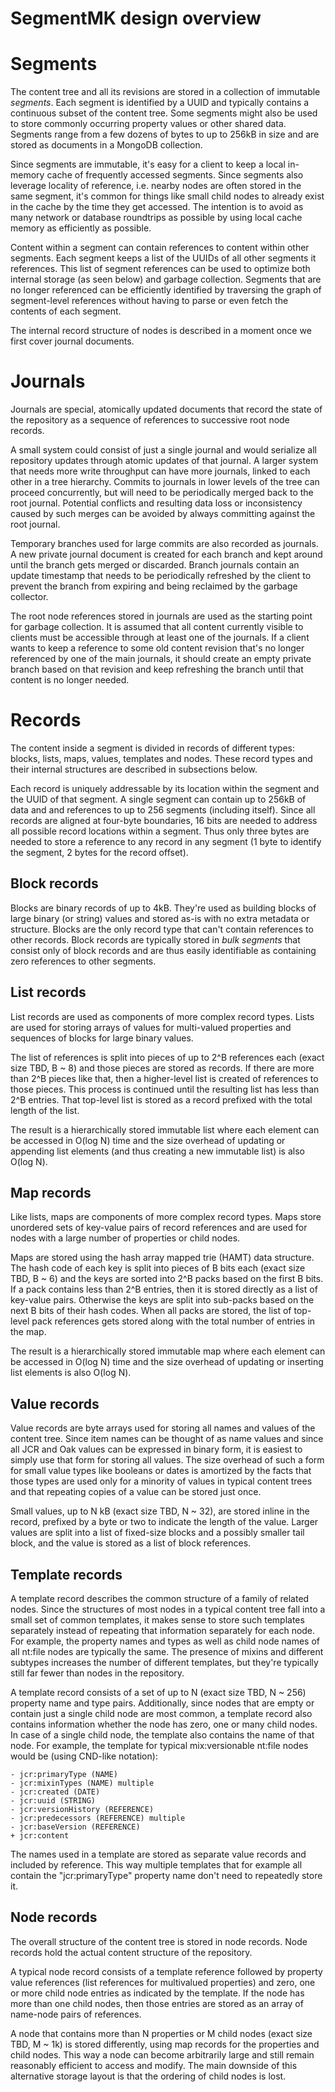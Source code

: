 <!--
   Licensed to the Apache Software Foundation (ASF) under one or more
   contributor license agreements.  See the NOTICE file distributed with
   this work for additional information regarding copyright ownership.
   The ASF licenses this file to You under the Apache License, Version 2.0
   (the "License"); you may not use this file except in compliance with
   the License.  You may obtain a copy of the License at

       http://www.apache.org/licenses/LICENSE-2.0

   Unless required by applicable law or agreed to in writing, software
   distributed under the License is distributed on an "AS IS" BASIS,
   WITHOUT WARRANTIES OR CONDITIONS OF ANY KIND, either express or implied.
   See the License for the specific language governing permissions and
   limitations under the License.
  -->

SegmentMK design overview
=========================

Segments
========

The content tree and all its revisions are stored in a collection of
immutable *segments*. Each segment is identified by a UUID and typically
contains a continuous subset of the content tree. Some segments might
also be used to store commonly occurring property values or other shared
data. Segments range from a few dozens of bytes to up to 256kB in size
and are stored as documents in a MongoDB collection.

Since segments are immutable, it's easy for a client to keep a local
in-memory cache of frequently accessed segments. Since segments also
leverage locality of reference, i.e. nearby nodes are often stored
in the same segment, it's common for things like small child nodes
to already exist in the cache by the time they get accessed. The intention
is to avoid as many network or database roundtrips as possible by using
local cache memory as efficiently as possible.

Content within a segment can contain references to content within other
segments. Each segment keeps a list of the UUIDs of all other segments
it references. This list of segment references can be used to optimize
both internal storage (as seen below) and garbage collection. Segments
that are no longer referenced can be efficiently identified by
traversing the graph of segment-level references without having to
parse or even fetch the contents of each segment.

The internal record structure of nodes is described in a moment once
we first cover journal documents.

Journals
========

Journals are special, atomically updated documents that record the
state of the repository as a sequence of references to successive
root node records.

A small system could consist of just a single journal and would
serialize all repository updates through atomic updates of that journal.
A larger system that needs more write throughput can have more journals,
linked to each other in a tree hierarchy. Commits to journals in lower
levels of the tree can proceed concurrently, but will need to be
periodically merged back to the root journal. Potential conflicts and
resulting data loss or inconsistency caused by such merges can be avoided
by always committing against the root journal.

Temporary branches used for large commits are also recorded as journals.
A new private journal document is created for each branch and kept around
until the branch gets merged or discarded. Branch journals contain an
update timestamp that needs to be periodically refreshed by the client
to prevent the branch from expiring and being reclaimed by the garbage
collector.

The root node references stored in journals are used as the starting
point for garbage collection. It is assumed that all content currently
visible to clients must be accessible through at least one of the
journals. If a client wants to keep a reference to some old content
revision that's no longer referenced by one of the main journals, it
should create an empty private branch based on that revision and keep
refreshing the branch until that content is no longer needed.

Records
=======

The content inside a segment is divided in records of different types:
blocks, lists, maps, values, templates and nodes. These record types
and their internal structures are described in subsections below.

Each record is uniquely addressable by its location within the segment
and the UUID of that segment. A single segment can contain up to 256kB
of data and and references to up to 256 segments (including itself).
Since all records are aligned at four-byte boundaries, 16 bits are needed
to address all possible record locations within a segment. Thus only three
bytes are needed to store a reference to any record in any segment
(1 byte to identify the segment, 2 bytes for the record offset).

Block records
-------------

Blocks are binary records of up to 4kB. They're used as building blocks
of large binary (or string) values and stored as-is with no extra metadata
or structure. Blocks are the only record type that can't contain references
to other records. Block records are typically stored in *bulk segments*
that consist only of block records and are thus easily identifiable as
containing zero references to other segments.

List records
------------

List records are used as components of more complex record types.
Lists are used for storing arrays of values for multi-valued properties
and sequences of blocks for large binary values.

The list of references is split into pieces of up to 2^B references
each (exact size TBD, B ~ 8) and those pieces are stored as records.
If there are more than 2^B pieces like that, then a higher-level list
is created of references to those pieces. This process is continued
until the resulting list has less than 2^B entries. That top-level
list is stored as a record prefixed with the total length of the list.

The result is a hierarchically stored immutable list where each element
can be accessed in O(log N) time and the size overhead of updating or
appending list elements (and thus creating a new immutable list) is
also O(log N).

Map records
-----------

Like lists, maps are components of more complex record types. Maps
store unordered sets of key-value pairs of record references and are
used for nodes with a large number of properties or child nodes.

Maps are stored using the hash array mapped trie (HAMT) data structure.
The hash code of each key is split into pieces of B bits each (exact
size TBD, B ~ 6) and the keys are sorted into 2^B packs based on the
first B bits. If a pack contains less than 2^B entries, then it is
stored directly as a list of key-value pairs. Otherwise the keys are
split into sub-packs based on the next B bits of their hash codes.
When all packs are stored, the list of top-level pack references gets
stored along with the total number of entries in the map.

The result is a hierarchically stored immutable map where each element
can be accessed in O(log N) time and the size overhead of updating or
inserting list elements is also O(log N).

Value records
-------------

Value records are byte arrays used for storing all names and values of the
content tree. Since item names can be thought of as name values and since
all JCR and Oak values can be expressed in binary form, it is easiest to
simply use that form for storing all values. The size overhead of such a
form for small value types like booleans or dates is amortized by the facts
that those types are used only for a minority of values in typical content
trees and that repeating copies of a value can be stored just once.

Small values, up to N kB (exact size TBD, N ~ 32), are stored inline in
the record, prefixed by a byte or two to indicate the length of the value.
Larger values are split into a list of fixed-size blocks and a possibly
smaller tail block, and the value is stored as a list of block references.

Template records
----------------

A template record describes the common structure of a family of related
nodes. Since the structures of most nodes in a typical content tree fall
into a small set of common templates, it makes sense to store such templates
separately instead of repeating that information separately for each node.
For example, the property names and types as well as child node names of all
nt:file nodes are typically the same. The presence of mixins and different
subtypes increases the number of different templates, but they're typically
still far fewer than nodes in the repository.

A template record consists of a set of up to N (exact size TBD, N ~ 256)
property name and type pairs. Additionally, since nodes that are empty or
contain just a single child node are most common, a template record also
contains information whether the node has zero, one or many child nodes.
In case of a single child node, the template also contains the name of
that node. For example, the template for typical mix:versionable nt:file
nodes would be (using CND-like notation):

    - jcr:primaryType (NAME)
    - jcr:mixinTypes (NAME) multiple
    - jcr:created (DATE)
    - jcr:uuid (STRING)
    - jcr:versionHistory (REFERENCE)
    - jcr:predecessors (REFERENCE) multiple
    - jcr:baseVersion (REFERENCE)
    + jcr:content

The names used in a template are stored as separate value records and
included by reference. This way multiple templates that for example all
contain the "jcr:primaryType" property name don't need to repeatedly
store it.

Node records
------------

The overall structure of the content tree is stored in node records.
Node records hold the actual content structure of the repository.

A typical node record consists of a template reference followed by
property value references (list references for multivalued properties)
and zero, one or more child node entries as indicated by the template.
If the node has more than one child nodes, then those entries are stored
as an array of name-node pairs of references.

A node that contains more than N properties or M child nodes (exact size
TBD, M ~ 1k) is stored differently, using map records for the properties
and child nodes. This way a node can become arbitrarily large and still
remain reasonably efficient to access and modify. The main downside of
this alternative storage layout is that the ordering of child nodes is
lost.